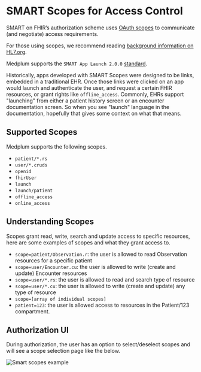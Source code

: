 # SMART Scopes for Access Control

SMART on FHIR’s authorization scheme uses [OAuth scopes](https://oauth.net/2/scope/) to communicate (and negotiate) access requirements.

For those using scopes, we recommend reading [background information on HL7.org](http://hl7.org/fhir/smart-app-launch/scopes-and-launch-context.html).

Medplum supports the `SMART App Launch 2.0.0` [standard](https://hl7.org/fhir/smart-app-launch/).

Historically, apps developed with SMART Scopes were designed to be links, embedded in a traditional EHR. Once those links were clicked on an app would launch and authenticate the user, and request a certain FHIR resources, or grant rights like `offline_access`. Commonly, EHRs support "launching" from either a patient history screen or an encounter documentation screen. So when you see "launch" language in the documentation, hopefully that gives some context on what that means.

## Supported Scopes

Medplum supports the following scopes.

- `patient/*.rs`
- `user/*.cruds`
- `openid`
- `fhirUser`
- `launch`
- `launch/patient`
- `offline_access`
- `online_access`

## Understanding Scopes

Scopes grant read, write, search and update access to specific resources, here are some examples of scopes and what they grant access to.

- `scope=patient/Observation.r`: the user is allowed to read Observation resources for a specific patient
- `scope=user/Encounter.cu`: the user is allowed to write (create and update) Encounter resources
- `scope=user/*.rs`: the user is allowed to read and search type of resource
- `scope=user/*.cu`: the user is allowed to write (create and update) any type of resource
- `scope=[array of individual scopes]`
- `patient=123`: the user is allowed access to resources in the Patient/123 compartment.

## Authorization UI

During authorization, the user has an option to select/deselect scopes and will see a scope selection page like the below.

![Smart scopes example](/img/auth/smart-scopes.png)
